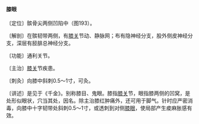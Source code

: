 #### 膝眼

〔定位〕髌骨尖两侧凹陷中（图193）。

〔解剖〕在髌韧带两侧，有[膝关](https://www.gmzyjc.com/read/zjs/zjs3.1.9-12-0.0.4.3.7.md)节动、静脉网；布有隐神经分支，股外侧皮神经分支，深层有胫腓总神经分支。

〔功能〕通利关节。

〔主治〕[膝关](https://www.gmzyjc.com/read/zjs/zjs3.1.9-12-0.0.4.3.7.md)节疾患。

〔刺灸〕向膝中斜刺0.5～1寸，可灸。

〔讲述〕是见于《千金》。别称膝目、鬼眼。膝指[膝关](https://www.gmzyjc.com/read/zjs/zjs3.1.9-12-0.0.4.3.7.md)节，眼指膝两侧的凹窝，是处形似眼状，穴当其处，因名。除主治膝红肿痛外，还可用于脚气。针时应严密消毒，向膝中十字韧带处斜刺0.5～1寸，或透刺到对侧[膝眼](https://www.gmzyjc.com/read/zjs/zjs3.4-0.1.4.10.0.md)，使局部产生痠麻胀感有效。
